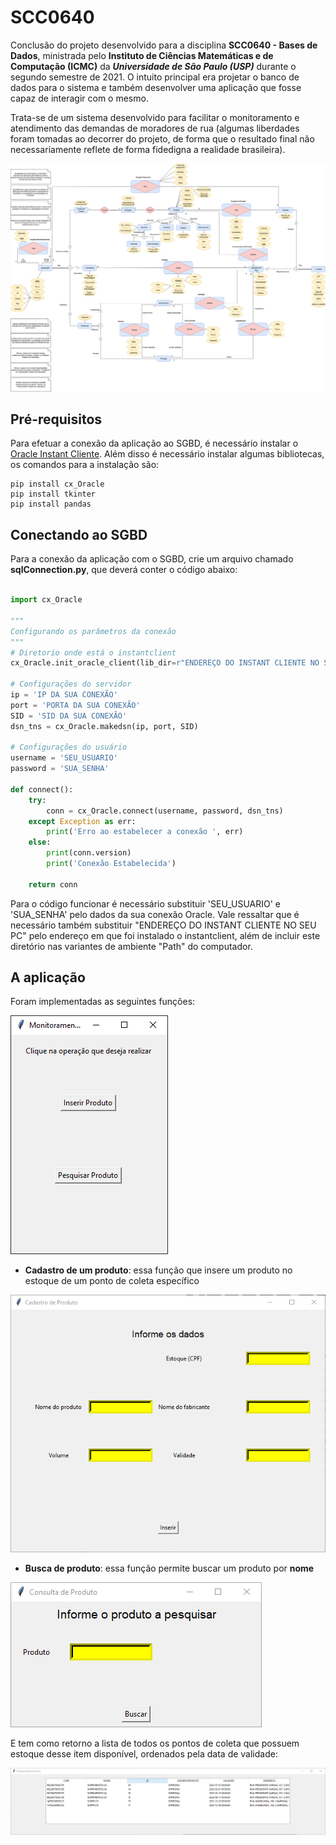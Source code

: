 # SCC0640
Conclusão do projeto desenvolvido para a disciplina **__SCC0640 - Bases de Dados__**, ministrada pelo **__Instituto de Ciências Matemáticas e de Computação (ICMC)__** da *__Universidade de São Paulo (USP)__* durante o segundo semestre de 2021. O intuito principal era projetar o banco de dados para o sistema e também desenvolver uma aplicação que fosse capaz de interagir com o mesmo.

Trata-se de um sistema desenvolvido para facilitar o monitoramento e atendimento das demandas de moradores de rua (algumas liberdades foram tomadas ao decorrer do projeto, de forma que o resultado final não necessariamente reflete de forma fidedigna a realidade brasileira).

![Modelo Entidade Relacionamento do Banco de Dados](./image/MER.png)

## Pré-requisitos
Para efetuar a conexão da aplicação ao SGBD, é necessário instalar o [Oracle Instant Cliente](https://www.oracle.com/br/database/technologies/instant-client/winx64-64-downloads.html).
Além disso é necessário instalar algumas bibliotecas, os comandos para a instalação são:

```
pip install cx_Oracle
pip install tkinter
pip install pandas
```

## Conectando ao SGBD
Para a conexão da aplicação com o SGBD, crie um arquivo chamado **__sqlConnection.py__**, que deverá conter o código abaixo:

```python

import cx_Oracle

"""
Configurando os parâmetros da conexão
"""
# Diretorio onde está o instantclient
cx_Oracle.init_oracle_client(lib_dir=r"ENDEREÇO DO INSTANT CLIENTE NO SEU PC")

# Configurações do servidor
ip = 'IP DA SUA CONEXÃO'
port = 'PORTA DA SUA CONEXÃO'
SID = 'SID DA SUA CONEXÃO'
dsn_tns = cx_Oracle.makedsn(ip, port, SID)

# Configurações do usuário
username = 'SEU_USUARIO'
password = 'SUA_SENHA'

def connect():
    try:
        conn = cx_Oracle.connect(username, password, dsn_tns)
    except Exception as err:
        print('Erro ao estabelecer a conexão ', err)
    else:
        print(conn.version)
        print('Conexão Estabelecida')
    
    return conn
```
Para o código funcionar é necessário substituir 'SEU_USUARIO' e 'SUA_SENHA' pelo dados da sua conexão Oracle. Vale ressaltar que é necessário também substituir "ENDEREÇO DO INSTANT CLIENTE NO SEU PC" pelo endereço em que foi instalado o instantclient, além de incluir este diretório nas variantes de ambiente "Path" do computador.

## A aplicação
Foram implementadas as seguintes funções:

![Tela inicial](./image/homeWindow.PNG)

- **__Cadastro de um produto__**: essa função que insere um produto no estoque de um ponto de coleta específico

![Tela de inserção](./image/insertWindow.PNG)

- **__Busca de produto__**: essa função permite buscar um produto por **__nome__**

![Tela de inserção](./image/queryWindow.PNG)

E tem como retorno a lista de todos os pontos de coleta que possuem estoque desse item disponível, ordenados pela data de validade:

![Tela de inserção](./image/resultWindow.PNG)
